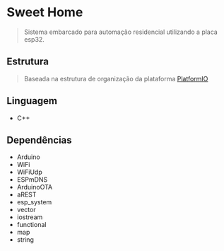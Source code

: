 # Sweet Home

> Sistema embarcado para automação residencial utilizando a placa esp32.

## Estrutura

> Baseada na estrutura de organização da plataforma [PlatformIO](https://platformio.org)

## Linguagem

- C++

## Dependências

- Arduino
- WiFi
- WiFiUdp
- ESPmDNS
- ArduinoOTA
- aREST
- esp_system
- vector
- iostream
- functional
- map
- string
